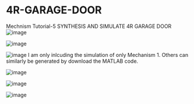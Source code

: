# 4R-GARAGE-DOOR
Mechnism Tutorial-5
SYNTHESIS AND SIMULATE 4R GARAGE DOOR
![image](https://user-images.githubusercontent.com/63865577/147379078-d8ad7386-e420-4261-bdd2-1fd68df5470d.png)

![image](https://user-images.githubusercontent.com/63865577/147379083-a0ca075d-d029-4aa6-818c-358cd30a352a.png)

![image](https://user-images.githubusercontent.com/63865577/147379090-5b986f36-eafa-4c61-8e60-548351699fc8.png) I am only inlcuding the simulation of only Mechanism 1. Others can similarly be generated by download the MATLAB code.

![image](https://user-images.githubusercontent.com/63865577/147379097-4e410e37-b9b7-4354-a678-b71de5c049ee.png)

![image](https://user-images.githubusercontent.com/63865577/147379087-8a0ea639-d31c-4c20-88a7-edf37ba4c882.png)

![image](https://user-images.githubusercontent.com/63865577/147379110-157d8824-9dbd-4fdc-a5d0-ab156b8fc844.png)
